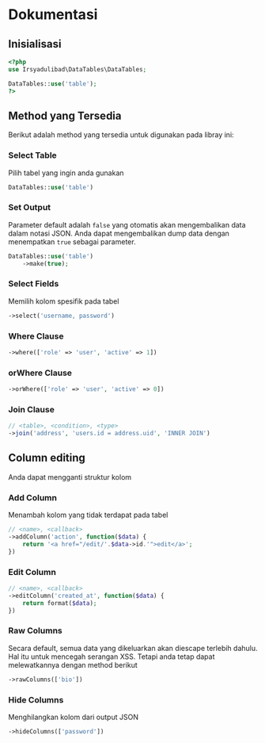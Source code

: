 # Dokumentasi

## Inisialisasi
```php
<?php
use Irsyadulibad\DataTables\DataTables;

DataTables::use('table');
?>
```

## Method yang Tersedia
Berikut adalah method yang tersedia untuk digunakan pada libray ini:
### Select Table
Pilih tabel yang ingin anda gunakan
```php
DataTables::use('table')
```

### Set Output
Parameter default adalah `false` yang otomatis akan mengembalikan data dalam notasi JSON. Anda dapat mengembalikan dump data dengan menempatkan `true` sebagai parameter.
```php
DataTables::use('table')
	->make(true);
```

### Select Fields
Memilih kolom spesifik pada tabel
```php
->select('username, password')
```

### Where Clause
```php
->where(['role' => 'user', 'active' => 1])
```

### orWhere Clause
```php
->orWhere(['role' => 'user', 'active' => 0])
```

### Join Clause
```php
// <table>, <condition>, <type>
->join('address', 'users.id = address.uid', 'INNER JOIN')
```

## Column editing
Anda dapat mengganti struktur kolom
### Add Column
Menambah kolom yang tidak terdapat pada tabel
```php
// <name>, <callback>
->addColumn('action', function($data) {
	return '<a href="/edit/'.$data->id.'">edit</a>';
})
```

### Edit Column
```php
// <name>, <callback>
->editColumn('created_at', function($data) {
    return format($data);
})
```

### Raw Columns
Secara default, semua data yang dikeluarkan akan diescape terlebih dahulu. Hal itu untuk mencegah serangan XSS. Tetapi anda tetap dapat melewatkannya dengan method berikut
```php
->rawColumns(['bio'])
```

### Hide Columns
Menghilangkan kolom dari output JSON
```php
->hideColumns(['password'])
```
